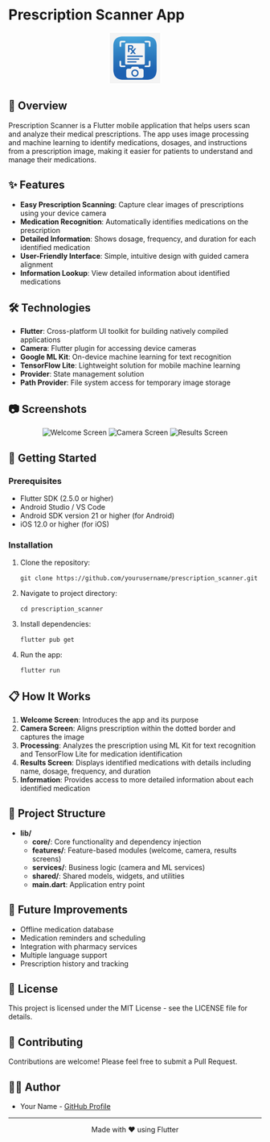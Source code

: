 # Prescription Scanner App

<p align="center">
  <img src="assets/icon/app_icon.png" width="100" alt="App Icon">
</p>

## 📱 Overview

Prescription Scanner is a Flutter mobile application that helps users scan and analyze their medical prescriptions. The app uses image processing and machine learning to identify medications, dosages, and instructions from a prescription image, making it easier for patients to understand and manage their medications.

## ✨ Features

- **Easy Prescription Scanning**: Capture clear images of prescriptions using your device camera
- **Medication Recognition**: Automatically identifies medications on the prescription
- **Detailed Information**: Shows dosage, frequency, and duration for each identified medication
- **User-Friendly Interface**: Simple, intuitive design with guided camera alignment
- **Information Lookup**: View detailed information about identified medications

## 🛠️ Technologies

- **Flutter**: Cross-platform UI toolkit for building natively compiled applications
- **Camera**: Flutter plugin for accessing device cameras
- **Google ML Kit**: On-device machine learning for text recognition
- **TensorFlow Lite**: Lightweight solution for mobile machine learning
- **Provider**: State management solution
- **Path Provider**: File system access for temporary image storage

## 📷 Screenshots

<p align="center">
  <img src="screenshots/welcome_screen.png"  alt="Welcome Screen">
  <img src="screenshots/camera_screen.png"  alt="Camera Screen">
  <img src="screenshots/results_screen.png"  alt="Results Screen">
</p>

## 🚀 Getting Started

### Prerequisites

- Flutter SDK (2.5.0 or higher)
- Android Studio / VS Code
- Android SDK version 21 or higher (for Android)
- iOS 12.0 or higher (for iOS)

### Installation

1. Clone the repository:
   ```
   git clone https://github.com/yourusername/prescription_scanner.git
   ```

2. Navigate to project directory:
   ```
   cd prescription_scanner
   ```

3. Install dependencies:
   ```
   flutter pub get
   ```

4. Run the app:
   ```
   flutter run
   ```

## 📋 How It Works

1. **Welcome Screen**: Introduces the app and its purpose
2. **Camera Screen**: Aligns prescription within the dotted border and captures the image
3. **Processing**: Analyzes the prescription using ML Kit for text recognition and TensorFlow Lite for medication identification
4. **Results Screen**: Displays identified medications with details including name, dosage, frequency, and duration
5. **Information**: Provides access to more detailed information about each identified medication

## 🔧 Project Structure

- **lib/**
  - **core/**: Core functionality and dependency injection
  - **features/**: Feature-based modules (welcome, camera, results screens)
  - **services/**: Business logic (camera and ML services)
  - **shared/**: Shared models, widgets, and utilities
  - **main.dart**: Application entry point

## 🔮 Future Improvements

- Offline medication database
- Medication reminders and scheduling
- Integration with pharmacy services
- Multiple language support
- Prescription history and tracking

## 📄 License

This project is licensed under the MIT License - see the LICENSE file for details.

## 🤝 Contributing

Contributions are welcome! Please feel free to submit a Pull Request.

## 👨‍💻 Author

- Your Name - [GitHub Profile](https://github.com/yourusername)

---

<p align="center">Made with ❤️ using Flutter</p>
